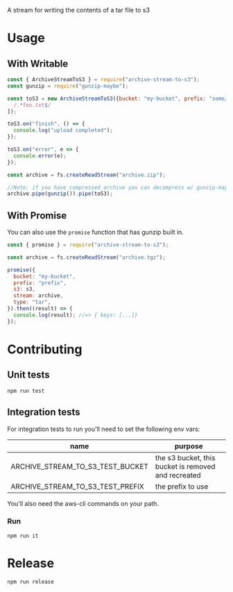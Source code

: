A stream for writing the contents of a tar file to s3

# Usage

## With Writable

```javascript
const { ArchiveStreamToS3 } = require("archive-stream-to-s3");
const gunzip = require("gunzip-maybe");

const toS3 = new ArchiveStreamToS3({bucket: "my-bucket", prefix: "some/prefix/to/add", s3, type: "zip", ignores: [
  /.*foo.txt$/
]);

toS3.on("finish", () => {
  console.log("upload completed");
});

toS3.on("error", e => {
  console.error(e);
});

const archive = fs.createReadStream("archive.zip");

//Note: if you have compressed archive you can decompress w/ gunzip-maybe.
archive.pipe(gunzip()).pipe(toS3);
```

## With Promise

You can also use the `promise` function that has gunzip built in.

```javascript
const { promise } = require("archive-stream-to-s3");

const archive = fs.createReadStream("archive.tgz");

promise({
  bucket: "my-bucket",
  prefix: "prefix",
  s3: s3,
  stream: archive,
  type: "tar",
}).then((result) => {
  console.log(result); //=> { keys: [...]}
});
```

# Contributing

## Unit tests

```shell
npm run test
```

## Integration tests

For integration tests to run you'll need to set the following env vars:

| name                             | purpose                                             |
| -------------------------------- | --------------------------------------------------- |
| ARCHIVE_STREAM_TO_S3_TEST_BUCKET | the s3 bucket, this bucket is removed and recreated |
| ARCHIVE_STREAM_TO_S3_TEST_PREFIX | the prefix to use                                   |

You'll also need the aws-cli commands on your path.

### Run

```shell
npm run it
```

# Release

```shell
npm run release
```
